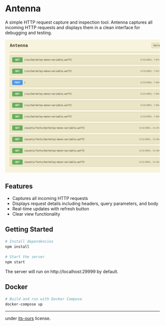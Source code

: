 # Antenna

A simple HTTP request capture and inspection tool. Antenna captures all incoming HTTP requests and displays them in a clean interface for debugging and testing.

![antenna](./assets/antenna.png)

## Features

- Captures all incoming HTTP requests
- Displays request details including headers, query parameters, and body
- Real-time updates with refresh button
- Clear view functionality

## Getting Started

```bash
# Install dependencies
npm install

# Start the server
npm start
```

The server will run on http://localhost:29999 by default.

## Docker

```bash
# Build and run with Docker Compose
docker-compose up
```

---

under [its-ours](https://www.its-ours.org) license.
